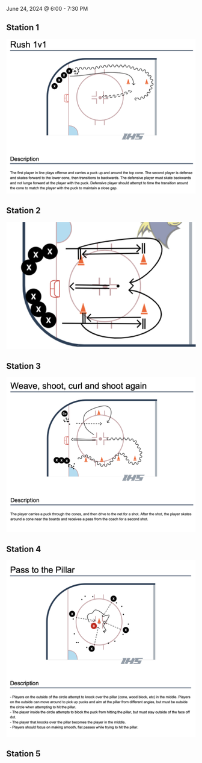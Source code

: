 June 24, 2024 @ 6:00 - 7:30 PM




## Station 1
![/hockey/drill_diagrams/Rush_1v1.png](https://github.com/salter14/hockey/blob/main/drill_diagrams/Rush_1v1.png)

## Station 2
![image](https://github.com/salter14/hockey/blob/main/drill_diagrams/Puck_race_1v1_with_stops.png)

## Station 3
![image](https://github.com/salter14/hockey/blob/main/drill_diagrams/Weave_shoot_curl_and_shoot_again.png)

## Station 4
![image](https://github.com/salter14/hockey/blob/main/drill_diagrams/Pass_to_the_pillar.png)

## Station 5

